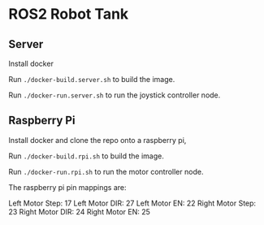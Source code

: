 # ROS2 Robot Tank

## Server

Install docker

Run `./docker-build.server.sh` to build the image.

Run `./docker-run.server.sh` to run the joystick controller node.


## Raspberry Pi

Install docker and clone the repo onto a raspberry pi,

Run `./docker-build.rpi.sh` to build the image.

Run `./docker-run.rpi.sh` to run the motor controller node.

The raspberry pi pin mappings are:

Left Motor Step: 17
Left Motor DIR:  27
Left Motor EN:   22
Right Motor Step: 23
Right Motor DIR:  24
Right Motor EN:   25

